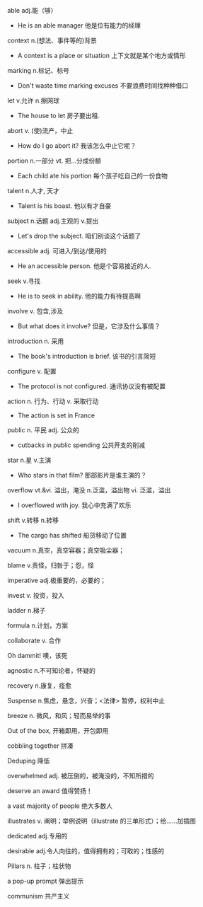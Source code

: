 able adj.能（够）

- He is an able manager 他是位有能力的经理

context n.(想法、事件等的)背景

- A context is a place or situation 上下文就是某个地方或情形

marking n.标记、标号

- Don't waste time marking excuses 不要浪费时间找种种借口

let v.允许 n.擦网球

- The house to let 房子要出租.

abort v. (使)流产，中止

- How do I go abort it? 我该怎么中止它呢？

portion n.一部分 vt. 把...分成份额

- Each child ate his portion 每个孩子吃自己的一份食物

talent n.人才, 天才

- Talent is his boast. 他以有才自豪

subject n.话题 adj.主观的 v.提出

- Let's drop the subject. 咱们别谈这个话题了

accessible adj. 可进入/到达/使用的

- He an accessible person. 他是个容易接近的人.

seek v.寻找

- He is to seek in ability. 他的能力有待提高啊

involve v. 包含,涉及

- But what does it involve? 但是，它涉及什么事情？

introduction n. 采用

- The book's introduction is brief. 该书的引言简短

configure v. 配置

- The protocol is not configured. 通讯协议没有被配置

action n. 行为、行动 v. 采取行动

- The action is set in France

public n. 平民 adj. 公众的

- cutbacks in public spending 公共开支的削减

star n.星 v.主演

- Who stars in that film? 那部影片是谁主演的？

overflow vt.&vi. 溢出，淹没 n.泛滥，溢出物 vi. 泛滥，溢出

- I overflowed with joy. 我心中充满了欢乐

shift v.转移 n.转移

- The cargo has shifted 船货移动了位置

vacuum n.真空，真空容器；真空吸尘器；

blame v.责怪，归咎于；怨，怪

imperative adj.极重要的，必要的；

invest v. 投资，投入

ladder n.梯子

formula n.计划，方案

collaborate v. 合作

Oh dammit! 噢，该死

agnostic n.不可知论者，怀疑的

recovery n.康复，痊愈

Suspense n.焦虑，悬念，兴奋；<法律> 暂停，权利中止

breeze n. 微风，和风；轻而易举的事

Out of the box, 开箱即用，开包即用

cobbling together 拼凑

Deduping 降低

overwhelmed adj. 被压倒的，被淹没的，不知所措的

deserve an award 值得赞扬！

a vast majority of people 绝大多数人

illustrates v. 阐明；举例说明（illustrate 的三单形式）；给……加插图

dedicated adj.专用的

desirable adj.令人向往的，值得拥有的；可取的；性感的

Pillars n. 柱子；柱状物

a pop-up prompt 弹出提示

communism 共产主义
